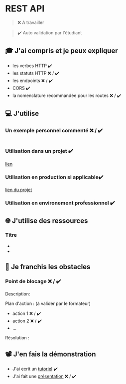 # REST API

> ❌ A travailler

> ✔️ Auto validation par l'étudiant

## 🎓 J'ai compris et je peux expliquer

- les verbes HTTP ✔️
- les statuts HTTP ❌ / ✔️
- les endpoints ❌ / ✔️
- CORS ✔️
- la nomenclature recommandée pour les routes ❌ / ✔️

## 💻 J'utilise

### Un exemple personnel commenté ❌ / ✔️

```js

``` 

### Utilisation dans un projet ✔️

[lien]()

### Utilisation en production si applicable✔️

[lien du projet](https://www.decitre.fr/)


### Utilisation en environement professionnel ✔️


## 🌐 J'utilise des ressources

### Titre

- 
- 

## 🚧 Je franchis les obstacles

### Point de blocage ❌ / ✔️

Description:

Plan d'action : (à valider par le formateur)

- action 1 ❌ / ✔️
- action 2 ❌ / ✔️
- ...

Résolution :

## 📽️ J'en fais la démonstration

- J'ai ecrit un [tutoriel](...) ✔️ 
- J'ai fait une [présentation](...) ❌ / ✔️
